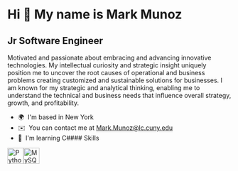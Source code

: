 Hi 👋 My name is Mark Munoz
===========================

Jr Software Engineer
--------------------

Motivated and passionate about embracing and advancing innovative technologies. My intellectual curiosity and strategic insight uniquely position me to uncover the root causes of operational and business problems creating customized and sustainable solutions for businesses. I am known for my strategic and analytical thinking, enabling me to understand the technical and business needs that influence overall strategy, growth, and profitability.

*   🌍  I'm based in New York
*   ✉️  You can contact me at [Mark.Munoz@lc.cuny.edu](mailto:Mark.Munoz@lc.cuny.edu)
*   🧠  I'm learning C#### Skills 
<p align="left">
<a href="https://www.python.org/" target="_blank" rel="noreferrer"><img src="https://raw.githubusercontent.com/danielcranney/readme-generator/main/public/icons/skills/python-colored.svg" width="36" height="36" alt="Python" /></a><a href="https://www.mysql.com/" target="_blank" rel="noreferrer"><img src="https://raw.githubusercontent.com/danielcranney/readme-generator/main/public/icons/skills/mysql-colored.svg" width="36" height="36" alt="MySQL" /></a>
                    </p>
